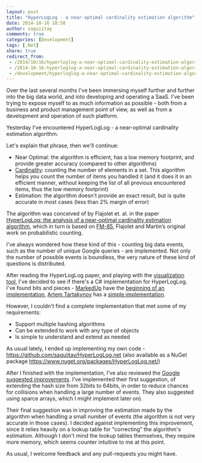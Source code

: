 ```yaml
---
layout: post
title: "HyperLogLog - a near-optimal cardinality estimation algorithm"
date: 2014-10-16 18:58
author: saguiitay
comments: true
categories: [Development]
tags: [.Net]
share: true
redirect_from:
 - /2014/10/16/hyperloglog-a-near-optimal-cardinality-estimation-algorithm/
 - /2014-10-16-hyperloglog-a-near-optimal-cardinality-estimation-algorithm/
 - /development/hyperloglog-a-near-optimal-cardinality-estimation-algorithm/
---
```

Over the last several months I've been immersing myself further and further into the big data world, and into developing and operating a SaaS. I've been trying to
expose myself to as much information as possible - both from a business and product management point of view, as well as from a development and operation of such
platform.

Yesterday I've encountered HyperLogLog - a near-optimal cardinality estimation algorithm.

Let's explain that phrase, then we'll continue:

- Near Optimal: the algorithm is efficient, has a low memory footprint, and provide greater accuracy (compared to other algorithms)
- [Cardinality](http://en.wikipedia.org/wiki/Cardinality): counting the number of elements in a set. This algorithm helps you count the number of items you handled
it (and it does it in an efficient manner, without keeping the list of all previous encountered items, thus the low memory footprint)
- Estimation: the algorithm doesn't provide an exact result, but is quite accurate in most cases (less than 2% margin of error)

The algorithm was conceived of by Flajolet et. al. in the paper [HyperLogLog: the analysis of a near-optimal cardinality estimation algorithm](http://algo.inria.fr/flajolet/Publications/FlFuGaMe07.pdf), 
which in turn is based on [FM-85](http://algo.inria.fr/flajolet/Publications/FlMa85.pdf), Flajolet and Martin’s original work on probabilistic counting.

I've always wondered how these kind of this - counting big data events, such as the number of unique Google queries - are implemented. Not only the number of possible
events is boundless, the very nature of these kind of questions is distributed.

After reading the HyperLogLog paper, and playing with the [visualization tool](http://content.research.neustar.biz/blog/hll.html), I've decided to see if there's a C#
implementation for HyperLogLog. I've found bits and pieces - [MarkedUp](http://www.markedup.com) have the [beginning of an implementation](https://github.com/markedup-mobi/openmetrics),
[Artem Tartakynov](https://github.com/tartakynov) has a [simple implementation](https://github.com/tartakynov/hyperloglog).

However, I couldn't find a complete implementation that met some of my requirements:

- Support multiple hashing algorithms
- Can be extended to work with any type of objects
- Is simple to understand and extend as needed

As usual lately, I ended up implementing my own code - <https://github.com/saguiitay/HyperLogLog.net> (also available as a NuGet package <https://www.nuget.org/packages/HyperLogLog.net/>)

After I finished with the implementation, I've also reviewed the [Google suggested improvements](http://research.google.com/pubs/pub40671.html). I've implemented their
first suggestion, of extending the hash size from 32bits to 64bits, in order to reduce chances for collisions when handling a large number of events. They also
suggested using sparce arrays, which I might implement later on).

Their final suggestion was in improving the estimation made by the algorithm when handling a small number of events (the algorithm is not very accurate in those cases).
I decided against implementing this improvement, since it relies heavily on a lookup table for "correcting" the algorithm's estimation. Although I don't mind the lookup
tables themselves, they require more memory, which seems counter intuitive to me at this point.

As usual, I welcome feedback and any pull-requests you might have.
